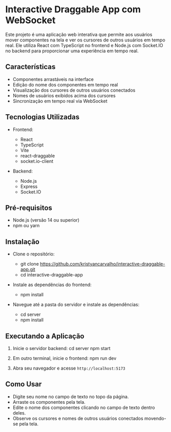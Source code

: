 # Interactive Draggable App com WebSocket

Este projeto é uma aplicação web interativa que permite aos usuários mover componentes na tela e ver os cursores de outros usuários em tempo real. Ele utiliza React com TypeScript no frontend e Node.js com Socket.IO no backend para proporcionar uma experiência em tempo real.

## Características

- Componentes arrastáveis na interface
- Edição do nome dos componentes em tempo real
- Visualização dos cursores de outros usuários conectados
- Nomes de usuários exibidos acima dos cursores
- Sincronização em tempo real via WebSocket

## Tecnologias Utilizadas

- Frontend:
  - React
  - TypeScript
  - Vite
  - react-draggable
  - socket.io-client

- Backend:
  - Node.js
  - Express
  - Socket.IO

## Pré-requisitos

- Node.js (versão 14 ou superior)
- npm ou yarn

## Instalação

- Clone o repositório:
  - git clone https://github.com/kristyancarvalho/interactive-draggable-app.git 
  - cd interactive-draggable-app

- Instale as dependências do frontend:
  - npm install

- Navegue até a pasta do servidor e instale as dependências:
  - cd server 
  - npm install

## Executando a Aplicação

1. Inicie o servidor backend:
cd server 
npm start

2. Em outro terminal, inicie o frontend:
npm run dev

3. Abra seu navegador e acesse `http://localhost:5173`

## Como Usar

- Digite seu nome no campo de texto no topo da página.
- Arraste os componentes pela tela.
- Edite o nome dos componentes clicando no campo de texto dentro deles.
- Observe os cursores e nomes de outros usuários conectados movendo-se pela tela.